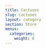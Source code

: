 ```yaml
---
title: Cactuses
slug: cactuses
layout: category
section: Store
menus:
  categories:
    weight: 6
---
```

